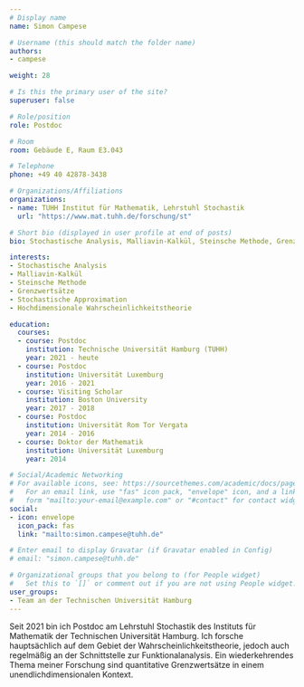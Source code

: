 ```yaml
---
# Display name
name: Simon Campese

# Username (this should match the folder name)
authors:
- campese

weight: 28

# Is this the primary user of the site?
superuser: false

# Role/position
role: Postdoc

# Room
room: Gebäude E, Raum E3.043

# Telephone
phone: +49 40 42878-3438

# Organizations/Affiliations
organizations:
- name: TUHH Institut für Mathematik, Lehrstuhl Stochastik
  url: "https://www.mat.tuhh.de/forschung/st"

# Short bio (displayed in user profile at end of posts)
bio: Stochastische Analysis, Malliavin-Kalkül, Steinsche Methode, Grenzwertsätze, Stochastische Approximation, Hochdimensionale Wahrscheinlichkeitstheorie

interests:
- Stochastische Analysis
- Malliavin-Kalkül
- Steinsche Methode
- Grenzwertsätze
- Stochastische Approximation
- Hochdimensionale Wahrscheinlichkeitstheorie

education:
  courses:
  - course: Postdoc
    institution: Technische Universität Hamburg (TUHH)
    year: 2021 - heute
  - course: Postdoc
    institution: Universität Luxemburg
    year: 2016 - 2021
  - course: Visiting Scholar
    institution: Boston University
    year: 2017 - 2018
  - course: Postdoc
    institution: Universität Rom Tor Vergata
    year: 2014 - 2016
  - course: Doktor der Mathematik
    institution: Universität Luxemburg
    year: 2014

# Social/Academic Networking
# For available icons, see: https://sourcethemes.com/academic/docs/page-builder/#icons
#   For an email link, use "fas" icon pack, "envelope" icon, and a link in the
#   form "mailto:your-email@example.com" or "#contact" for contact widget.
social:
- icon: envelope
  icon_pack: fas
  link: "mailto:simon.campese@tuhh.de"

# Enter email to display Gravatar (if Gravatar enabled in Config)
# email: "simon.campese@tuhh.de"

# Organizational groups that you belong to (for People widget)
#   Set this to `[]` or comment out if you are not using People widget.
user_groups:
- Team an der Technischen Universität Hamburg
---
```


Seit 2021 bin ich Postdoc am Lehrstuhl Stochastik des Instituts für Mathematik der Technischen Universität Hamburg. Ich forsche hauptsächlich auf dem Gebiet der Wahrscheinlichkeitstheorie, jedoch auch regelmäßig an der Schnittstelle zur Funktionalanalysis. Ein wiederkehrendes Thema meiner Forschung sind quantitative Grenzwertsätze in einem unendlichdimensionalen Kontext.

